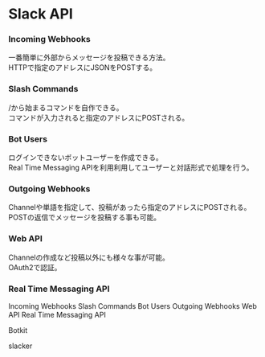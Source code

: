 # Slack API


### Incoming Webhooks

一番簡単に外部からメッセージを投稿できる方法。  
HTTPで指定のアドレスにJSONをPOSTする。


### Slash Commands

/から始まるコマンドを自作できる。  
コマンドが入力されると指定のアドレスにPOSTされる。


### Bot Users

ログインできないボットユーザーを作成できる。  
Real Time Messaging APIを利用利用してユーザーと対話形式で処理を行う。


### Outgoing Webhooks

Channelや単語を指定して、投稿があったら指定のアドレスにPOSTされる。  
POSTの返信でメッセージを投稿する事も可能。


### Web API

Channelの作成など投稿以外にも様々な事が可能。  
OAuth2で認証。


### Real Time Messaging API



Incoming Webhooks
Slash Commands
Bot Users
Outgoing Webhooks
Web API
Real Time Messaging API

Botkit

slacker
